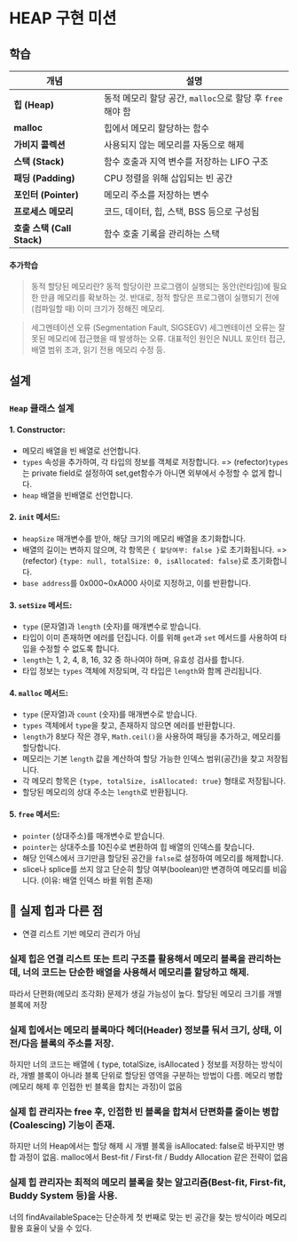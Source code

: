 # HEAP 구현 미션

## 학습

| 개념                       | 설명                                                      |
| -------------------------- | --------------------------------------------------------- |
| **힙 (Heap)**              | 동적 메모리 할당 공간, `malloc`으로 할당 후 `free`해야 함 |
| **malloc**                 | 힙에서 메모리 할당하는 함수                               |
| **가비지 콜렉션**          | 사용되지 않는 메모리를 자동으로 해제                      |
| **스택 (Stack)**           | 함수 호출과 지역 변수를 저장하는 LIFO 구조                |
| **패딩 (Padding)**         | CPU 정렬을 위해 삽입되는 빈 공간                          |
| **포인터 (Pointer)**       | 메모리 주소를 저장하는 변수                               |
| **프로세스 메모리**        | 코드, 데이터, 힙, 스택, BSS 등으로 구성됨                 |
| **호출 스택 (Call Stack)** | 함수 호출 기록을 관리하는 스택                            |

#### 추가학습

> 동적 할당된 메모리란?
> 동적 할당이란 프로그램이 실행되는 동안(런타임)에 필요한 만큼 메모리를 확보하는 것.
> 반대로, 정적 할당은 프로그램이 실행되기 전에(컴파일할 때) 이미 크기가 정해진 메모리.

> 세그멘테이션 오류 (Segmentation Fault, SIGSEGV)
> 세그멘테이션 오류는 잘못된 메모리에 접근했을 때 발생하는 오류.
> 대표적인 원인은 NULL 포인터 접근, 배열 범위 초과, 읽기 전용 메모리 수정 등.

## 설계

### `Heap` 클래스 설계

#### 1. **Constructor**:

- 메모리 배열을 빈 배열로 선언합니다.
- `types` 속성을 추가하여, 각 타입의 정보를 객체로 저장합니다.
  => (refector)`types`는 private field로 설정하여 set,get함수가 아니면 외부에서 수정할 수 없게 합니다.
- `heap` 배열을 빈배열로 선언합니다.

#### 2. **`init` 메서드**:

- `heapSize` 매개변수를 받아, 해당 크기의 메모리 배열을 초기화합니다.
- 배열의 길이는 변하지 않으며, 각 항목은 `{ 할당여부: false }`로 초기화됩니다.
  => (refector) `{type: null, totalSize: 0, isAllocated: false}`로 초기화합니다.
- `base address`를 0x000~0xA000 사이로 지정하고, 이를 반환합니다.

#### 3. **`setSize` 메서드**:

- `type` (문자열)과 `length` (숫자)를 매개변수로 받습니다.
- 타입이 이미 존재하면 에러를 던집니다. 이를 위해 `get`과 `set` 메서드를 사용하여 타입을 수정할 수 없도록 합니다.
- `length`는 1, 2, 4, 8, 16, 32 중 하나여야 하며, 유효성 검사를 합니다.
- 타입 정보는 `types` 객체에 저장되며, 각 타입은 `length`와 함께 관리됩니다.

#### 4. **`malloc` 메서드**:

- `type` (문자열)과 `count` (숫자)를 매개변수로 받습니다.
- `types` 객체에서 `type`을 찾고, 존재하지 않으면 에러를 반환합니다.
- `length`가 8보다 작은 경우, `Math.ceil()`을 사용하여 패딩을 추가하고, 메모리를 할당합니다.
- 메모리는 기본 `length` 값을 계산하여 할당 가능한 인덱스 범위(공간)을 찾고 저장됩니다.
- 각 메모리 항목은 `{type, totalSize, isAllocated: true}` 형태로 저장됩니다.
- 할당된 메모리의 상대 주소는 `length`로 반환됩니다.

#### 5. **`free` 메서드**:

- `pointer` (상대주소)를 매개변수로 받습니다.
- `pointer`는 상대주소를 10진수로 변환하여 힙 배열의 인덱스를 찾습니다.
- 해당 인덱스에서 크기만큼 할당된 공간을 `false`로 설정하여 메모리를 해제합니다.
- slice나 splice를 쓰지 않고 단순히 할당 여부(boolean)만 변경하여 메모리를 비웁니다. (이유: 배열 인덱스 바뀔 위험 존재)

## 🚨 실제 힙과 다른 점

- 연결 리스트 기반 메모리 관리가 아님

### 실제 힙은 연결 리스트 또는 트리 구조를 활용해서 메모리 블록을 관리하는데, 너의 코드는 단순한 배열을 사용해서 메모리를 할당하고 해제.

따라서 단편화(메모리 조각화) 문제가 생길 가능성이 높다.
할당된 메모리 크기를 개별 블록에 저장

### 실제 힙에서는 메모리 블록마다 헤더(Header) 정보를 둬서 크기, 상태, 이전/다음 블록의 주소를 저장.

하지만 너의 코드는 배열에 { type, totalSize, isAllocated } 정보를 저장하는 방식이라, 개별 블록이 아니라 블록 단위로 할당된 영역을 구분하는 방법이 다름.
메모리 병합(메모리 해제 후 인접한 빈 블록을 합치는 과정)이 없음

### 실제 힙 관리자는 free 후, 인접한 빈 블록을 합쳐서 단편화를 줄이는 병합(Coalescing) 기능이 존재.

하지만 너의 Heap에서는 할당 해제 시 개별 블록을 isAllocated: false로 바꾸지만 병합 과정이 없음.
malloc에서 Best-fit / First-fit / Buddy Allocation 같은 전략이 없음

### 실제 힙 관리자는 최적의 메모리 블록을 찾는 알고리즘(Best-fit, First-fit, Buddy System 등)을 사용.

너의 findAvailableSpace는 단순하게 첫 번째로 맞는 빈 공간을 찾는 방식이라 메모리 활용 효율이 낮을 수 있다.
